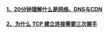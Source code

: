 #### [1、20分钟理解什么是网络、DNS与CDN](https://zhuanlan.zhihu.com/p/26879931)
#### [2、为什么 TCP 建立连接需要三次握手](https://programmer.group/teach-you-to-build-a-mobile-apm-monitoring-system.html)
